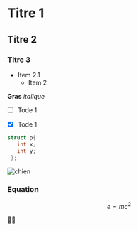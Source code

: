# Titre 1

## Titre 2

### Titre 3

- Item 2.1
   - Item 2


**Gras**    *italique*

- [ ] Tode 1

- [x] Tode 1

```C
struct p{
   int x;
   int y;
 };
```


![chien](https://picsum.photos/id/237/200/300)


### Equation


$$ e = mc^2 $$

🎅🏿